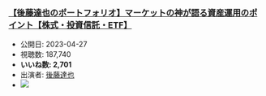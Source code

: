 ### [【後藤達也のポートフォリオ】マーケットの神が語る資産運用のポイント【株式・投資信託・ETF】](https://www.youtube.com/watch?v=mF0kKXkxc-M)
-   公開日: 2023-04-27
-   視聴数: 187,740
-   **いいね数: 2,701**
-   出演者: [後藤達也](/rehacq_fan/people/後藤達也 "wikilink")
- [![](https://img.youtube.com/vi/mF0kKXkxc-M/hqdefault.jpg)](https://www.youtube.com/watch?v=mF0kKXkxc-M)
